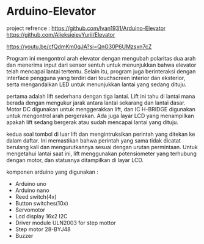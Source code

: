 # Arduino-Elevator

project refrence : 
https://github.com/Ivan1931/Arduino-Elevator
https://github.com/AlieksieievYurii/Elevator

https://youtu.be/cfQdmKm0qJA?si=QnG30P6UMzsxn7cZ

Program ini mengontrol arah elevator dengan mengubah polaritas dua arah dan menerima input dari sensor sentuh untuk menunjukkan bahwa elevator telah mencapai lantai tertentu. Selain itu, program juga berinteraksi dengan interface pengguna yang terdiri dari touchscreen interior dan eksterior, serta mengandalkan LED untuk menunjukkan lantai yang sedang dituju.

pertama adalah lift sederhana dengan tiga lantai. Lift ini tahu di lantai mana berada dengan mengukur jarak antara lantai sekarang dan lantai dasar. Motor DC digunakan untuk menggerakkan lift, dan IC H-BRIDGE digunakan untuk mengontrol arah pergerakan. Ada juga layar LCD yang menampilkan apakah lift sedang bergerak atau sudah mencapai lantai yang dituju.

kedua soal tombol di luar lift dan mengintruksikan perintah yang ditekan ke dalam daftar. Ini memastikan bahwa perintah yang sama tidak dicatat berulang kali dan mengurutkannya sesuai dengan urutan permintaan. Untuk mengetahui lantai saat ini, lift menggunakan potensiometer yang terhubung dengan motor, dan statusnya ditampilkan di layar LCD.

komponen arduino yang digunakan :

* Arduino uno
* Arduino nano
* Reed switch(4x)
* Button switches(10x)
* Servomotor
* Lcd display 16x2 I2C
* Driver module ULN2003 for step mottor
* Step motor 28-BYJ48
* Buzzer


